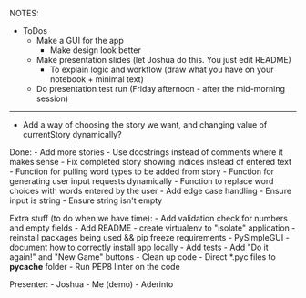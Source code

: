 NOTES:
- ToDos
    - Make a GUI for the app
        - Make design look better
    - Make presentation slides (let Joshua do this. You just edit README)
        - To explain logic and workflow (draw what you have on your notebook + minimal text)
    - Do presentation test run (Friday afternoon - after the mid-morning session)

****
- Add a way of choosing the story we want, and changing value of currentStory dynamically?

Done:
    - Add more stories
    - Use docstrings instead of comments where it makes sense
    - Fix completed story showing indices instead of entered text
    - Function for pulling word types to be added from story 
    - Function for generating user input requests dynamically
    - Function to replace word choices with words entered by the user
    - Add edge case handling
        - Ensure input is string
        - Ensure string isn't empty

Extra stuff (to do when we have time):
    - Add validation check for numbers and empty fields
    - Add README
        - create virtualenv to "isolate" application
        - reinstall packages being used && pip freeze requirements
            - PySimpleGUI
        - document how to correctly install app locally
    - Add tests
    - Add "Do it again!" and "New Game" buttons
    - Clean up code
        - Direct *.pyc files to __pycache__ folder
        - Run PEP8 linter on the code

Presenter:
    - Joshua
    - Me (demo)
    - Aderinto
 